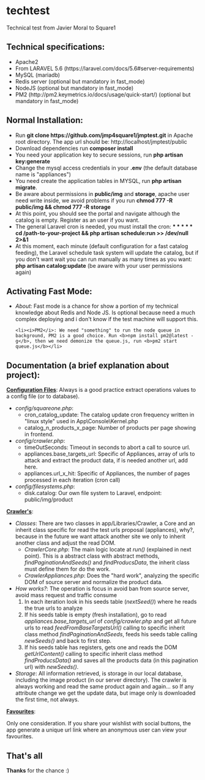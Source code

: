 # techtest
Technical test from Javier Moral to Square1

<h2>Technical specifications:</h2>

<ul>
    <li>Apache2</li>
    <li>From LARAVEL 5.6 (https://laravel.com/docs/5.6#server-requirements)</li>
    <li>MySQL (mariadb)</li>
    <li>Redis server (optional but mandatory in fast_mode)</li>
    <li>NodeJS (optional but mandatory in fast_mode)</li>
    <li>PM2 (http://pm2.keymetrics.io/docs/usage/quick-start/) (optional but mandatory in fast_mode)</li>
</ul>

<h2>Normal Installation:</h2>

<ul>
    <li>Run <b>git clone https://github.com/jmp4square1/jmptest.git</b> in Apache root directory. The app url should be: http://localhost/jmptest/public</li>
    <li>Download dependencies run <b>composer install</b></li>
    <li>You need your application key to secure sessions, run <b>php artisan key:generate</b></li>
    <li>Change the mysql access credentials in your <b>.env</b> (the default database name is "appliances")</li>
    <li>You need create the application tables in MYSQL, run <b>php artisan migrate</b>.</li>
    <li>Be aware about permissions in <b>public/img</b> and <b>storage</b>, apache user need write inside, we avoid problems if you run <b>chmod 777 -R public/img && chmod 777 -R storage</b></li>
    <li>At this point, you should see the portal and navigate although the catalog is empty. Register as an user if you want.</li>
    <li>The general Laravel cron is needed, you must install the cron: <b>* * * * * cd /path-to-your-project && php artisan schedule:run >> /dev/null 2>&1</b></li>
    <li>At this moment, each minute (default configuration for a fast catalog feeding), the Laravel schedule task system will update the catalog, but if you don't want wait you can run manually as many times as you want: <b>php artisan catalog:update</b> (be aware with your user permissions again)</li>
</ul>

<h2>Activating Fast Mode:</h2>

<ul>
    <li><i>About:</i> Fast mode is a chance for show a portion of my technical knowledge about Redis and Node JS. Is optional because need a much complex deploying and i don't know if the test machine will support this.</li>

    <li><i>PM2</i>: We need "something" to run the node queue in background, PM2 is a good choice. Run <b>npm install pm2@latest -g</b>, then we need demonize the queue.js, run <b>pm2 start queue.js</b></li>

</ul>


<h2>Documentation (a brief explanation about project):</h2>

<u><b>Configuration Files</b></u>: Always is a good practice extract operations values to a config file (or to database). 
<ul>
<li><i>config/squareone.php</i>:
    <ul>
        <li>
            cron_catalog_update: The catalog update cron frequency written in "linux style" used in App\Console\Kernel.php
        </li>
        <li>
            catalog_n_products_x_page: Number of products per page showing in frontend.
        </li>
    </ul>    
</li>
<li><i>config/crawler.php</i>:
    <ul>
        <li>
            timeOutSeconds: Timeout in seconds to abort a call to source url.
        </li>
        <li>
            appliances.base_targets_url: Specific of Appliances, array of urls to attack and extract the product data, if is needed another url, add here.
        </li>
        <li>
            appliances.url_x_hit: Specific of Appliances, the number of pages processed in each iteration (cron call)
        </li>
    </ul>    
</li>
<li><i>config/filesystems.php</i>:
    <ul>
        <li>
            disk.catalog: Our own file system to Laravel, endpoint: public/img/product
        </li>
    </ul>
</li>
</ul>

<u><b>Crawler's</b></u>: 
<ul>
    <li><i>Classes</i>: There are two classes in app/Libraries/Crawler, a Core and an inherit class specific for read the test urls proposal (appliances), why?, because in the future we want attack another site we only to inherit another class and adjust the read DOM.
        <ul>
            <li><i>CrawlerCore.php</i>: The main logic locate at <i>run()</i> (explained in next point). This is a abstract class with abstract methods, <i>findPaginationAndSeeds()</i> and <i>findProducsData</i>, the inherit class must define them for do the work.</li>
            <li><i>CrawlerAppliances.php</i>: Does the "hard work", analyzing the specific DOM of source server and normalize the product data.</li>        
        </ul>
    </li>    
    <li><i>How works?</i>: The operation is focus in avoid ban from source server, avoid mass request and traffic consume
    <ol>
        <li>In each iteration look in his seeds table (<i>nextSeed()</i>) where he reads the true urls to analyze</li>
        <li>If his seeds table is empty (fresh installation), go to read <i>appliances.base_targets_url</i> of <i>config/crawler.php</i> and get all future urls to read <i>feedFromBaseTargetsUrl()</i> calling to specific inherit class method <i>findPaginationAndSeeds</i>, feeds his seeds table calling <i>newSeeds()</i> and back to first step.</li>
        <li>If his seeds table has registers, gets one and reads the DOM <i>getUrlContent()</i> calling to specific inherit class method <i>findProducsData()</i> and saves all the products data (in this pagination url) with <i>newSeeds()</i>.
        </li>
    </ol>
    </li>
    <li><i>Storage</i>: All information retrieved, is storage in our local database, including the image product (in our server directory). The crawler is always working and read the same product again and again... so If any attribute change we get the update data, but image only is downloaded the first time, not always.
    </li>
</ul>

<u><b>Favourites</b></u>: 

Only one consideration. If you share your wishlist with social buttons, the app generate a unique url link where an anonymous user can view your favourites.

<h2>That's all</h2>

<b>Thanks</b> for the chance :)
